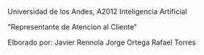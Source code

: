 Universidad de los Andes, A2012
Inteligencia Artificial

"Representante de Atencion al Cliente"

Elborado por:
Javier Rennola
Jorge Ortega
Rafael Torres